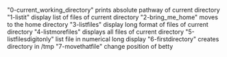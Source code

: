 "0-current_working_directory" prints absolute pathway of current directory
"1-listit" display list of files of current directory
"2-bring_me_home" moves to the home directory
"3-listfiles" display long format of files of current directory
"4-listmorefiles" displays all files of current directory
"5-listfilesdigitonly" list file in numerical long display
"6-firstdirectory" creates directory in /tmp
"7-movethatfile" change position of betty
